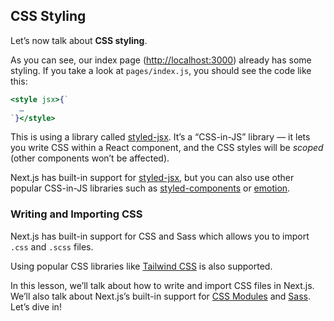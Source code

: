 ## CSS Styling

Let’s now talk about **CSS styling**.

As you can see, our index page ([http://localhost:3000](http://localhost:3000/)) already has some styling. If you take a look at `pages/index.js`, you should see the code like this:

```jsx
<style jsx>{`
  …
`}</style>
```

This is using a library called [styled-jsx](https://github.com/vercel/styled-jsx). It’s a “CSS-in-JS” library — it lets you write CSS within a React component, and the CSS styles will be *scoped* (other components won’t be affected).

Next.js has built-in support for [styled-jsx](https://github.com/vercel/styled-jsx), but you can also use other popular CSS-in-JS libraries such as [styled-components](https://github.com/vercel/next.js/tree/canary/examples/with-styled-components) or [emotion](https://github.com/vercel/next.js/tree/canary/examples/with-emotion).

### Writing and Importing CSS

Next.js has built-in support for CSS and Sass which allows you to import `.css` and `.scss` files.

Using popular CSS libraries like [Tailwind CSS](https://github.com/vercel/next.js/tree/canary/examples/with-tailwindcss) is also supported.

In this lesson, we’ll talk about how to write and import CSS files in Next.js. We’ll also talk about Next.js’s built-in support for [CSS Modules](https://www.nextjs.cn/docs/basic-features/built-in-css-support#adding-component-level-css) and [Sass](https://www.nextjs.cn/docs/basic-features/built-in-css-support#sass-support). Let’s dive in!